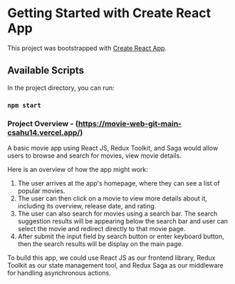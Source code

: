 # Getting Started with Create React App

This project was bootstrapped with [Create React App](https://github.com/facebook/create-react-app).

## Available Scripts

In the project directory, you can run:

### `npm start`

### Project Overview - (https://movie-web-git-main-csahu14.vercel.app/)

A basic movie app using React JS, Redux Toolkit, and Saga would allow users to browse and search for movies, view movie details.

Here is an overview of how the app might work:
 1. The user arrives at the app's homepage, where they can see a list of popular movies.
 2. The user can then click on a movie to view more details about it, including its overview, release date, and rating.
 3. The user can also search for movies using a search bar. The search suggestion results will be appearing below the search bar and user can select the movie and redirect directly to that movie page.
 4. After submit the input field by search button or enter keyboard button, then the search results will be display on the main page.


To build this app, we could use React JS as our frontend library, Redux Toolkit as our state management tool, and Redux Saga as our middleware for handling asynchronous actions.
